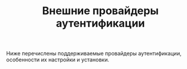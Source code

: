 ﻿---
layout: default
title: Внешние провайдеры аутентификации
position: 
categories: 
tags: 
---

Ниже перечислены поддерживаемые провайдеры аутентификации, особенности их настройки и установки.

   



 

 


